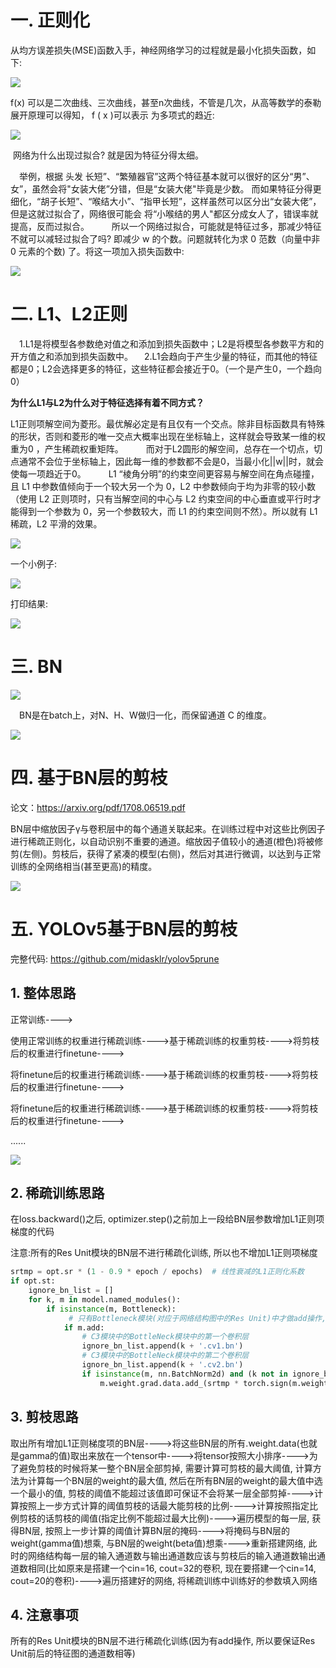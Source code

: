 # 一. 正则化

从均方误差损失(MSE)函数入手，神经网络学习的过程就是最小化损失函数，如下:

![](assets/mse.jpg)

f(x) 可以是二次曲线、三次曲线，甚至n次曲线，不管是几次，从高等数学的泰勒展开原理可以得知， f ( x )可以表示 为多项式的趋近: 

![](assets/tailer.jpg)

​    网络为什么出现过拟合? 就是因为特征分得太细。

 举例，根据 头发 长短”、“繁殖器官”这两个特征基本就可以很好的区分“男”、女”，虽然会将"女装大佬”分错，但是“女装大佬"毕竟是少数。 而如果特征分得更细化，“胡子长短”、“喉结大小”、“指甲长短”，这样虽然可以区分出“女装大佬”，但是这就过拟合了，网络很可能会 将“小喉结的男人"都区分成女人了，错误率就提高，反而过拟合。
 
 所以一个网络过拟合，可能就是特征过多，那减少特征不就可以减轻过拟合了吗? 即减少 w 的个数。问题就转化为求 0 范数（向量中非 0 元素的个数) 了。将这一项加入损失函数中:

![](assets/re.jpg)

# 二. L1、L2正则

 1.L1是将模型各参数绝对值之和添加到损失函数中；L2是将模型各参数平方和的开方值之和添加到损失函数中。
 2.L1会趋向于产生少量的特征，而其他的特征都是0；L2会选择更多的特征，这些特征都会接近于0。（一个是产生0，一个趋向0）

**为什么L1与L2为什么对于特征选择有着不同方式？**

​    L1正则项解空间为菱形。最优解必定是有且仅有一个交点。除非目标函数具有特殊的形状，否则和菱形的唯一交点大概率出现在坐标轴上，这样就会导致某一维的权重为0 ，产生稀疏权重矩阵。
 
 而对于L2圆形的解空间，总存在一个切点，切点通常不会位于坐标轴上，因此每一维的参数都不会是0，当最小化||w||时，就会使每一项趋近于0。
 
 L1 “棱角分明”的约束空间更容易与解空间在角点碰撞，且 L1 中参数值倾向于一个较大另一个为 0，L2 中参数倾向于均为非零的较小数（使用 L2 正则项时，只有当解空间的中心与 L2 约束空间的中心垂直或平行时才能得到一个参数为 0，另一个参数较大，而 L1 的约束空间则不然）。所以就有 L1 稀疏，L2 平滑的效果。

![](assets/l1l2.jpg)

一个小例子:

![](assets/l1code.jpg)

打印结果:

![](assets/l1result.jpg)

# 三. BN

![](assets/BN.jpg)

 BN是在batch上，对N、H、W做归一化，而保留通道 C 的维度。

![](assets/bn_.jpg)

# 四. 基于BN层的剪枝

论文：<https://arxiv.org/pdf/1708.06519.pdf>

BN层中缩放因子γ与卷积层中的每个通道关联起来。在训练过程中对这些比例因子进行稀疏正则化，以自动识别不重要的通道。缩放因子值较小的通道(橙色)将被修剪(左侧)。剪枝后，获得了紧凑的模型(右侧)，然后对其进行微调，以达到与正常训练的全网络相当(甚至更高)的精度。

![](assets/bn_prune.jpg)

# 五. YOLOv5基于BN层的剪枝

完整代码: https://github.com/midasklr/yolov5prune

## 1. 整体思路

正常训练---->

使用正常训练的权重进行稀疏训练---->基于稀疏训练的权重剪枝---->将剪枝后的权重进行finetune---->

将finetune后的权重进行稀疏训练---->基于稀疏训练的权重剪枝---->将剪枝后的权重进行finetune---->

将finetune后的权重进行稀疏训练---->基于稀疏训练的权重剪枝---->将剪枝后的权重进行finetune---->

......

![](assets/process.png)

## 2. 稀疏训练思路

在loss.backward()之后, optimizer.step()之前加上一段给BN层参数增加L1正则项梯度的代码

注意:所有的Res Unit模块的BN层不进行稀疏化训练, 所以也不增加L1正则项梯度

```python
srtmp = opt.sr * (1 - 0.9 * epoch / epochs)  # 线性衰减的L1正则化系数
if opt.st:
    ignore_bn_list = []
    for k, m in model.named_modules():
        if isinstance(m, Bottleneck):
             # 只有Bottleneck模块(对应于网络结构图中的Res Unit)中才做add操作, 所以不能剪
            if m.add:       
                # C3模块中的BottleNeck模块中的第一个卷积层
                ignore_bn_list.append(k + '.cv1.bn')   
                # C3模块中的BottleNeck模块中的第二个卷积层
                ignore_bn_list.append(k + '.cv2.bn')                    
                if isinstance(m, nn.BatchNorm2d) and (k not in ignore_bn_list):
                    m.weight.grad.data.add_(srtmp * torch.sign(m.weight.data))  # L1
```

## 3. 剪枝思路

取出所有增加L1正则梯度项的BN层---->将这些BN层的所有.weight.data(也就是gamma的值)取出来放在一个tensor中---->将tensor按照大小排序---->为了避免剪枝的时候将某一整个BN层全部剪掉, 需要计算可剪枝的最大阈值, 计算方法为计算每一个BN层的weight的最大值, 然后在所有BN层的weight的最大值中选一个最小的值, 剪枝的阈值不能超过该值即可保证不会将某一层全部剪掉---->计算按照上一步方式计算的阈值剪枝的话最大能剪枝的比例---->计算按照指定比例剪枝的话剪枝的阈值(指定比例不能超过最大比例)---->遍历模型的每一层, 获得BN层, 按照上一步计算的阈值计算BN层的掩码---->将掩码与BN层的weight(gamma值)想乘, 与BN层的weight(beta值)想乘---->重新搭建网络, 此时的网络结构每一层的输入通道数与输出通道数应该与剪枝后的输入通道数输出通道数相同(比如原来是搭建一个cin=16, cout=32的卷积, 现在要搭建一个cin=14, cout=20的卷积)---->遍历搭建好的网络, 将稀疏训练中训练好的参数填入网络

## 4. 注意事项

 所有的Res Unit模块的BN层不进行稀疏化训练(因为有add操作, 所以要保证Res Unit前后的特征图的通道数相等)